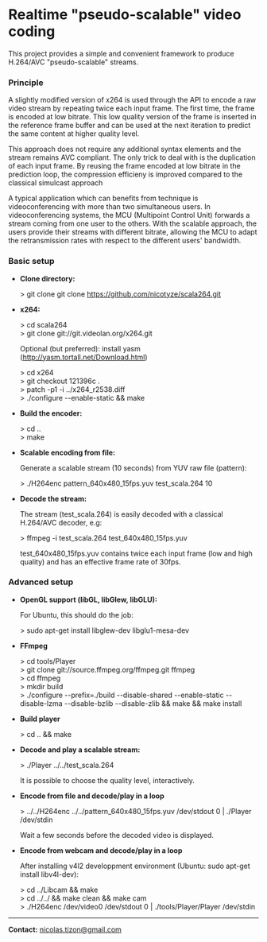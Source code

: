 Realtime "pseudo-scalable" video coding
=======================================
This project provides a simple and convenient framework to produce H.264/AVC "pseudo-scalable" streams. 

### Principle
A slightly modified version of x264 is used through the API to encode a raw video stream by repeating twice each input frame. The first time, the frame is encoded at low bitrate. This low quality version of the frame is inserted in the reference frame buffer and can be used at the next iteration to predict the same content at higher quality level.

This approach does not require any additional syntax elements and the stream remains AVC compliant. The only trick to deal with is the duplication of each input frame. By reusing the frame encoded at low bitrate in the prediction loop, the compression efficieny is improved compared to the classical simulcast approach

A typical application which can benefits from technique is videoconferencing with more than two simultaneous users. In videoconferencing systems, the MCU (Multipoint Control Unit) forwards a stream coming from one user to the others. With the scalable approach, the users provide their streams with different bitrate, allowing the MCU to adapt the retransmission rates with respect to the different users' bandwidth. 

### Basic setup
- **Clone directory:**

	\> git clone git clone  https://github.com/nicotyze/scala264.git 

- **x264:**

	\> cd scala264   
	\> git clone git://git.videolan.org/x264.git

	Optional (but preferred): install yasm (http://yasm.tortall.net/Download.html)

	\> cd x264  
	\> git checkout 121396c .  
	\> patch -p1 -i ../x264_r2538.diff   
	\> ./configure --enable-static && make

- **Build the encoder:**

	\> cd ..   
	\> make

- **Scalable encoding from file:**

	Generate a scalable stream  (10 seconds) from  YUV raw file (pattern):

	\> ./H264enc pattern_640x480_15fps.yuv test_scala.264  10

- **Decode the stream:**

	The stream (test_scala.264) is easily decoded with a classical H.264/AVC decoder, e.g:

	\> ffmpeg -i test_scala.264 test_640x480_15fps.yuv

	test_640x480_15fps.yuv contains twice each input frame (low and high quality) and has an effective frame rate of 30fps.

### Advanced setup

- **OpenGL support (libGL, libGlew, libGLU):**

	For Ubuntu, this should do the job: 

	\> sudo apt-get install libglew-dev libglu1-mesa-dev

- **FFmpeg**

	\> cd tools/Player  
	\> git clone git://source.ffmpeg.org/ffmpeg.git ffmpeg  
	\> cd ffmpeg  
	\> mkdir build   
	\> ./configure --prefix=./build --disable-shared --enable-static --disable-lzma --disable-bzlib --disable-zlib && make && make install

- **Build player**

	\> cd .. && make

- **Decode and play a scalable stream:**

	\> ./Player ../../test_scala.264

	It is possible to choose the quality level, interactively.

- **Encode from file and decode/play in a loop**

	\> ../../H264enc ../../pattern_640x480_15fps.yuv /dev/stdout 0  |  ./Player /dev/stdin

	Wait a few seconds before the decoded video is displayed.

- **Encode from webcam and decode/play in a loop**

	After installing v4l2 developpment environment (Ubuntu: sudo apt-get install libv4l-dev):

	\> cd ../Libcam && make  
	\> cd ../../ && make clean && make cam  
	\> ./H264enc /dev/video0 /dev/stdout  0 |  ./tools/Player/Player /dev/stdin


  

  

--------------------------------------
**Contact:** nicolas.tizon@gmail.com

